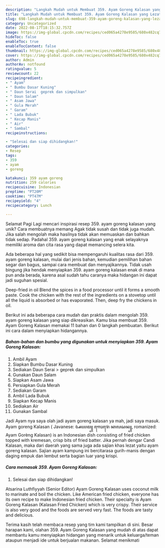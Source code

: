 ```yaml
---
description: "Langkah Mudah untuk Membuat 359. Ayam Goreng Kalasan yang Lezat Sekali"
title: "Langkah Mudah untuk Membuat 359. Ayam Goreng Kalasan yang Lezat Sekali"
slug: 698-langkah-mudah-untuk-membuat-359-ayam-goreng-kalasan-yang-lezat-sekali
category: Uncategorized
date: 2022-08-17T18:15:32.757Z
image: https://img-global.cpcdn.com/recipes/ced065a4278e9585/680x482cq70/359-ayam-goreng-kalasan-foto-resep-utama.jpg
hideToc: false
enableToc: true
enableTocContent: false
thumbnail: https://img-global.cpcdn.com/recipes/ced065a4278e9585/680x482cq70/359-ayam-goreng-kalasan-foto-resep-utama.jpg
cover: https://img-global.cpcdn.com/recipes/ced065a4278e9585/680x482cq70/359-ayam-goreng-kalasan-foto-resep-utama.jpg
author: Admin
authorAv: notfound
ratingvalue: 5
reviewcount: 22
recipeingredient:
- " Ayam"
- " Bumbu Dasar Kuning"
- " Daun Serai  geprek dan simpulkan"
- " Daun Salam"
- " Asam Jawa"
- " Gula Merah"
- " Garam"
- " Lada Bubuk"
- " Kecap Manis"
- " Air"
- " Sambal"
recipeinstructions:

- "Selesai dan siap dihidangkan!"
categories:
- Resep
tags:
- 359
- ayam
- goreng

katakunci: 359 ayam goreng 
nutrition: 259 calories
recipecuisine: Indonesian
preptime: "PT20M"
cooktime: "PT47M"
recipeyield: "4"
recipecategory: Lunch

---
```



Selamat Pagi Lagi mencari inspirasi resep 359. ayam goreng kalasan yang unik? Cara membuatnya memang Agak tidak susah dan tidak juga mudah. Jika salah mengolah maka hasilnya tidak akan memuaskan dan bahkan tidak sedap. Padahal 359. ayam goreng kalasan yang enak selayaknya memiliki aroma dan cita rasa yang dapat memancing selera kita.


Ada beberapa hal yang sedikit bisa mempengaruhi kualitas rasa dari 359. ayam goreng kalasan, mulai dari jenis bahan, kemudian pemilihan bahan segar dan bagus, sampai cara membuat dan menyajikannya. Tidak usah bingung jika hendak menyiapkan 359. ayam goreng kalasan enak di mana pun anda berada, karena asal sudah tahu caranya maka hidangan ini dapat jadi suguhan spesial.

Deep-fried in oil Blend the spices in a food processor until it forms a smooth paste. Cook the chicken with the rest of the ingredients on a stovetop until all the liquid is absorbed or has evaporated. Then, deep fry the chickens in oil.


Berikut ini ada beberapa cara mudah dan praktis dalam mengolah 359. ayam goreng kalasan yang siap dikreasikan. Kamu bisa membuat 359. Ayam Goreng Kalasan memakai 11 bahan dan 0 langkah pembuatan. Berikut ini cara dalam menyiapkan hidangannya.

<!--inarticleads1-->

##### Bahan-bahan dan bumbu yang digunakan untuk menyiapkan 359. Ayam Goreng Kalasan:

1. Ambil  Ayam
1. Siapkan  Bumbu Dasar Kuning
1. Sediakan  Daun Serai &gt; geprek dan simpulkan
1. Gunakan  Daun Salam
1. Siapkan  Asam Jawa
1. Persiapkan  Gula Merah
1. Sediakan  Garam
1. Ambil  Lada Bubuk
1. Siapkan  Kecap Manis
1. Sediakan  Air
1. Gunakan  Sambal


Jadi Ayam nya saya olah jadi ayam goreng kalasan ya mah, jadi saya masuk. Ayam goreng Kalasan ( Javanese: ꦄꦪꦩ꧀ ꦒꦺꦴꦫꦺꦁ ꦏꦭꦱꦤ꧀, romanized: Ayam Gorèng Kalasan) is an Indonesian dish consisting of fried chicken topped with kremesan, crisp bits of fried batter. Jika pernah dengar Candi Kalasan, maka dari daerah yang sama juga ada sajian khas lezat yaitu ayam goreng kalasan. Sajian ayam kampung ini bercitarasa gurih-manis dengan daging empuk dan lembut serta bagian luar yang krispi. 

<!--inarticleads2-->

##### Cara memasak 359. Ayam Goreng Kalasan:


1. Selesai dan siap dihidangkan!

Atsarina Luthfiyyah (Senior Editor) Ayam Goreng Kalasan uses coconut milk to marinate and boil the chicken. Like American fried chicken, everyone has its own recipe to make Indonesian fried chicken. Their specialty is Ayam Goreng Kalasan (Kalasan Fried Chicken) which is very crispy. Their service is also very good and the foods are served very fast. The foods are tasty and delicious. 

Terima kasih telah membaca resep yang tim kami tampilkan di sini. Besar harapan kami, olahan 359. Ayam Goreng Kalasan yang mudah di atas dapat membantu kamu menyiapkan hidangan yang menarik untuk keluarga/teman ataupun menjadi ide untuk berjualan makanan. Selamat menikmati
